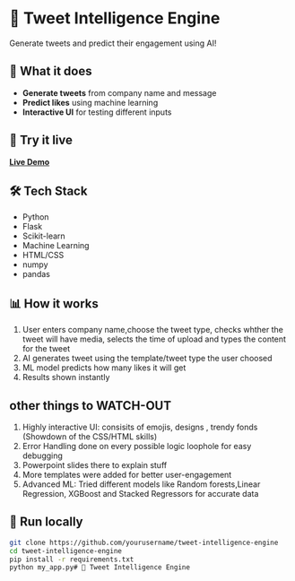 # 🚀 Tweet Intelligence Engine

Generate tweets and predict their engagement using AI!

## 🌟 What it does
- **Generate tweets** from company name and message
- **Predict likes** using machine learning
- **Interactive UI** for testing different inputs

## 🔗 Try it live
**[Live Demo](https://tweet-intelligence-engine-7.onrender.com)**

## 🛠️ Tech Stack
- Python
- Flask
- Scikit-learn
- Machine Learning
- HTML/CSS
- numpy
- pandas

## 📊 How it works
1. User enters company name,choose the tweet type, checks whther the tweet will have media, selects the time of upload and types the content for the tweet
2. AI generates tweet using the template/tweet type the user choosed
3. ML model predicts how many likes it will get
4. Results shown instantly

## other things to WATCH-OUT
1. Highly interactive UI: consisits of emojis, designs , trendy fonds (Showdown of the CSS/HTML skills)
2. Error Handling done on every possible logic loophole for easy debugging
3. Powerpoint slides there to explain stuff
4. More templates were added for better user-engagement
5. Advanced ML: Tried different models like Random forests,Linear Regression, XGBoost and Stacked Regressors for accurate data




## 🚀 Run locally
```bash
git clone https://github.com/yourusername/tweet-intelligence-engine
cd tweet-intelligence-engine
pip install -r requirements.txt
python my_app.py# 🚀 Tweet Intelligence Engine



